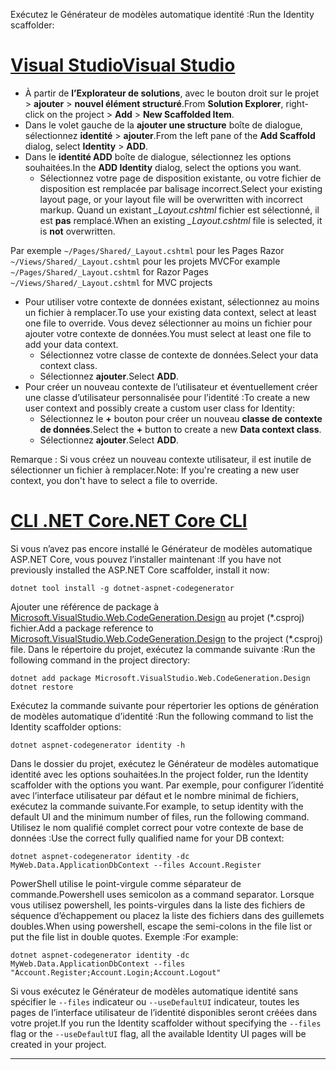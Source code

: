 <span data-ttu-id="7969f-101">Exécutez le Générateur de modèles automatique identité :</span><span class="sxs-lookup"><span data-stu-id="7969f-101">Run the Identity scaffolder:</span></span>

# <a name="visual-studiotabvisual-studio"></a>[<span data-ttu-id="7969f-102">Visual Studio</span><span class="sxs-lookup"><span data-stu-id="7969f-102">Visual Studio</span></span>](#tab/visual-studio)

* <span data-ttu-id="7969f-103">À partir de **l’Explorateur de solutions**, avec le bouton droit sur le projet > **ajouter** > **nouvel élément structuré**.</span><span class="sxs-lookup"><span data-stu-id="7969f-103">From **Solution Explorer**, right-click on the project > **Add** > **New Scaffolded Item**.</span></span>
* <span data-ttu-id="7969f-104">Dans le volet gauche de la **ajouter une structure** boîte de dialogue, sélectionnez **identité** > **ajouter**.</span><span class="sxs-lookup"><span data-stu-id="7969f-104">From the left pane of the **Add Scaffold** dialog, select **Identity** > **ADD**.</span></span>
* <span data-ttu-id="7969f-105">Dans le **identité ADD** boîte de dialogue, sélectionnez les options souhaitées.</span><span class="sxs-lookup"><span data-stu-id="7969f-105">In the **ADD Identity** dialog, select the options you want.</span></span>
  * <span data-ttu-id="7969f-106">Sélectionnez votre page de disposition existante, ou votre fichier de disposition est remplacée par balisage incorrect.</span><span class="sxs-lookup"><span data-stu-id="7969f-106">Select your existing layout page, or your layout file will be overwritten with incorrect markup.</span></span> <span data-ttu-id="7969f-107">Quand un existant  *\_Layout.cshtml* fichier est sélectionné, il est **pas** remplacé.</span><span class="sxs-lookup"><span data-stu-id="7969f-107">When an existing *\_Layout.cshtml* file is selected, it is **not** overwritten.</span></span>

 <span data-ttu-id="7969f-108">Par exemple `~/Pages/Shared/_Layout.cshtml` pour les Pages Razor `~/Views/Shared/_Layout.cshtml` pour les projets MVC</span><span class="sxs-lookup"><span data-stu-id="7969f-108">For example `~/Pages/Shared/_Layout.cshtml` for Razor Pages `~/Views/Shared/_Layout.cshtml` for MVC projects</span></span>
* <span data-ttu-id="7969f-109">Pour utiliser votre contexte de données existant, sélectionnez au moins un fichier à remplacer.</span><span class="sxs-lookup"><span data-stu-id="7969f-109">To use your existing data context, select at least one file to override.</span></span> <span data-ttu-id="7969f-110">Vous devez sélectionner au moins un fichier pour ajouter votre contexte de données.</span><span class="sxs-lookup"><span data-stu-id="7969f-110">You must select at least one file to add your data context.</span></span>
  * <span data-ttu-id="7969f-111">Sélectionnez votre classe de contexte de données.</span><span class="sxs-lookup"><span data-stu-id="7969f-111">Select your data context class.</span></span>
  * <span data-ttu-id="7969f-112">Sélectionnez **ajouter**.</span><span class="sxs-lookup"><span data-stu-id="7969f-112">Select **ADD**.</span></span>
* <span data-ttu-id="7969f-113">Pour créer un nouveau contexte de l’utilisateur et éventuellement créer une classe d’utilisateur personnalisée pour l’identité :</span><span class="sxs-lookup"><span data-stu-id="7969f-113">To create a new user context and possibly create a custom user class for Identity:</span></span>
  * <span data-ttu-id="7969f-114">Sélectionnez le **+** bouton pour créer un nouveau **classe de contexte de données**.</span><span class="sxs-lookup"><span data-stu-id="7969f-114">Select the **+** button to create a new **Data context class**.</span></span>
  * <span data-ttu-id="7969f-115">Sélectionnez **ajouter**.</span><span class="sxs-lookup"><span data-stu-id="7969f-115">Select **ADD**.</span></span>

<span data-ttu-id="7969f-116">Remarque : Si vous créez un nouveau contexte utilisateur, il est inutile de sélectionner un fichier à remplacer.</span><span class="sxs-lookup"><span data-stu-id="7969f-116">Note: If you're creating a new user context, you don't have to select a file to override.</span></span>

# <a name="net-core-clitabnetcore-cli"></a>[<span data-ttu-id="7969f-117">CLI .NET Core</span><span class="sxs-lookup"><span data-stu-id="7969f-117">.NET Core CLI</span></span>](#tab/netcore-cli)

<span data-ttu-id="7969f-118">Si vous n’avez pas encore installé le Générateur de modèles automatique ASP.NET Core, vous pouvez l’installer maintenant :</span><span class="sxs-lookup"><span data-stu-id="7969f-118">If you have not previously installed the ASP.NET Core scaffolder, install it now:</span></span>

```cli
dotnet tool install -g dotnet-aspnet-codegenerator
```

<span data-ttu-id="7969f-119">Ajouter une référence de package à [Microsoft.VisualStudio.Web.CodeGeneration.Design](https://www.nuget.org/packages/Microsoft.VisualStudio.Web.CodeGeneration.Design/) au projet (\*.csproj) fichier.</span><span class="sxs-lookup"><span data-stu-id="7969f-119">Add a package reference to [Microsoft.VisualStudio.Web.CodeGeneration.Design](https://www.nuget.org/packages/Microsoft.VisualStudio.Web.CodeGeneration.Design/) to the project (\*.csproj) file.</span></span> <span data-ttu-id="7969f-120">Dans le répertoire du projet, exécutez la commande suivante :</span><span class="sxs-lookup"><span data-stu-id="7969f-120">Run the following command in the project directory:</span></span>

```cli
dotnet add package Microsoft.VisualStudio.Web.CodeGeneration.Design
dotnet restore
```

<span data-ttu-id="7969f-121">Exécutez la commande suivante pour répertorier les options de génération de modèles automatique d’identité :</span><span class="sxs-lookup"><span data-stu-id="7969f-121">Run the following command to list the Identity scaffolder options:</span></span>

```cli
dotnet aspnet-codegenerator identity -h
```

<span data-ttu-id="7969f-122">Dans le dossier du projet, exécutez le Générateur de modèles automatique identité avec les options souhaitées.</span><span class="sxs-lookup"><span data-stu-id="7969f-122">In the project folder, run the Identity scaffolder with the options you want.</span></span> <span data-ttu-id="7969f-123">Par exemple, pour configurer l’identité avec l’interface utilisateur par défaut et le nombre minimal de fichiers, exécutez la commande suivante.</span><span class="sxs-lookup"><span data-stu-id="7969f-123">For example, to setup identity with the default UI and the minimum number of files, run the following command.</span></span> <span data-ttu-id="7969f-124">Utilisez le nom qualifié complet correct pour votre contexte de base de données :</span><span class="sxs-lookup"><span data-stu-id="7969f-124">Use the correct fully qualified name for your DB context:</span></span>

```cli
dotnet aspnet-codegenerator identity -dc MyWeb.Data.ApplicationDbContext --files Account.Register
```

<span data-ttu-id="7969f-125">PowerShell utilise le point-virgule comme séparateur de commande.</span><span class="sxs-lookup"><span data-stu-id="7969f-125">Powershell uses semicolon as a command separator.</span></span> <span data-ttu-id="7969f-126">Lorsque vous utilisez powershell, les points-virgules dans la liste des fichiers de séquence d’échappement ou placez la liste des fichiers dans des guillemets doubles.</span><span class="sxs-lookup"><span data-stu-id="7969f-126">When using powershell, escape the semi-colons in the file list or put the file list in double quotes.</span></span> <span data-ttu-id="7969f-127">Exemple :</span><span class="sxs-lookup"><span data-stu-id="7969f-127">For example:</span></span>

```cli
dotnet aspnet-codegenerator identity -dc MyWeb.Data.ApplicationDbContext --files "Account.Register;Account.Login;Account.Logout"
```

<span data-ttu-id="7969f-128">Si vous exécutez le Générateur de modèles automatique identité sans spécifier le `--files` indicateur ou `--useDefaultUI` indicateur, toutes les pages de l’interface utilisateur de l’identité disponibles seront créées dans votre projet.</span><span class="sxs-lookup"><span data-stu-id="7969f-128">If you run the Identity scaffolder without specifying the `--files` flag or the `--useDefaultUI` flag, all the available Identity UI pages will be created in your project.</span></span>

-------------
